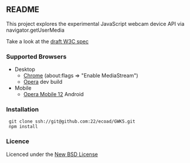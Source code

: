 ## README
This project explores the experimental JavaScript webcam device API via navigator.getUserMedia

Take a look at the [draft W3C spec](http://dev.w3.org/2011/webrtc/editor/getusermedia.html)

### Supported Browsers
*   Desktop
    *   [Chrome](https://www.google.com/intl/en/chrome/browser/) (about:flags => "Enable MediaStream")
    *   [Opera](http://dev.opera.com/articles/view/labs-more-fun-using-the-web-with-getusermedia-and-native-pages/) dev build
*   Mobile
    *   [Opera Mobile 12](https://play.google.com/store/apps/details?id=com.opera.browser&hl=en) Android

### Installation
     git clone ssh://git@github.com:22/ecoad/GWK5.git
     npm install

### Licence
Licenced under the [New BSD License](http://opensource.org/licenses/bsd-license.php)